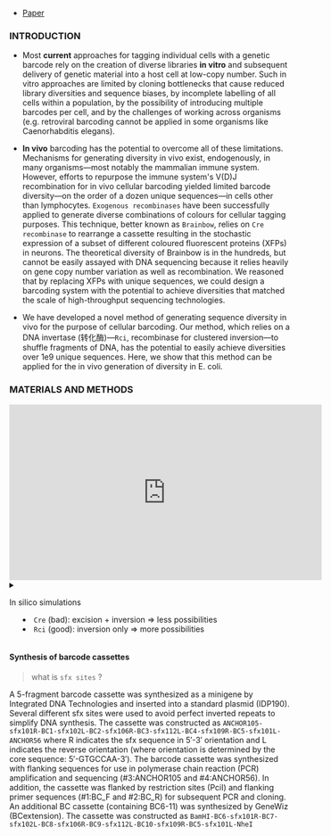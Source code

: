 
- [Paper](https://www.ncbi.nlm.nih.gov/pmc/articles/PMC4176322/)

### INTRODUCTION

- Most **current** approaches for tagging individual cells with a genetic barcode rely on the creation of diverse libraries **in vitro** and subsequent delivery of genetic material into a host cell at low-copy number. Such in vitro approaches are limited by cloning bottlenecks that cause reduced library diversities and sequence biases, by incomplete labelling of all cells within a population, by the possibility of introducing multiple barcodes per cell, and by the challenges of working across organisms (e.g. retroviral barcoding cannot be applied in some organisms like Caenorhabditis elegans).

- **In vivo** barcoding has the potential to overcome all of these limitations. Mechanisms for generating diversity in vivo exist, endogenously, in many organisms—most notably the mammalian immune system. However, efforts to repurpose the immune system's V(D)J recombination for in vivo cellular barcoding yielded limited barcode diversity—on the order of a dozen unique sequences—in cells other than lymphocytes. `Exogenous recombinases` have been successfully applied to generate diverse combinations of colours for cellular tagging purposes. This technique, better known as `Brainbow`, relies on `Cre recombinase` to rearrange a cassette resulting in the stochastic expression of a subset of different coloured fluorescent proteins (XFPs) in neurons. The theoretical diversity of Brainbow is in the hundreds, but cannot be easily assayed with DNA sequencing because it relies heavily on gene copy number variation as well as recombination. We reasoned that by replacing XFPs with unique sequences, we could design a barcoding system with the potential to achieve diversities that matched the scale of high-throughput sequencing technologies.

- We have developed a novel method of generating sequence diversity in vivo for the purpose of cellular barcoding. Our method, which relies on a DNA invertase (转化酶)—`Rci`, recombinase for clustered inversion—to shuffle fragments of DNA, has the potential to easily achieve diversities over 1e9 unique sequences. Here, we show that this method can be applied for the in vivo generation of diversity in E. coli.

### MATERIALS AND METHODS

<div class="ctr"><iframe width="560" height="315" src="https://www.youtube.com/embed/zOStRhccn6M" title="YouTube video player" frameborder="0" allow="accelerometer; autoplay; clipboard-write; encrypted-media; gyroscope; picture-in-picture" allowfullscreen></iframe></div>

<details><summary>

In silico simulations

- `Cre` (bad): excision + inversion => less possibilities
- `Rci` (good): inversion only => more possibilities

</summary>

- We performed in silico simulations to determine the behaviour of different cassette architectures. 
    - For `Cre`-based cassettes, ncell cassettes (ncell = 10 000) of nfrag fragments (nfrag = 100) were operated on independently. Each fragment was flanked on its 5′ end with a loxP site in sense orientation (5′-GCATACAT-3′) and on it's 3′ end with a loxP site in the antisense orientation. Concatenation of fragments resulted in cassettes in which adjacent fragments (excluding ends) were separated by two loxP sites in opposing orientation. 
        - We defined Cre recombination as two independent binding events to loxP sites. Binding of Cre to a pair of loxP sites always resulted in recombination, where the result (inversion or excision) was defined by the relative orientation of the sites defined in a look up table (updated after each event). 
        - Completion is defined to be the point at which Cre can no longer mediate an excision event. The number of recombination events required to reach completion was tracked for each cassette. 
    - For `Rci`-based cassettes, ncell cassettes (ncell = 10 000) of nfrag fragments (nfrag = 10) were operated on independently. Here, we considered two architectures. 
        - For the first architecture, each fragment of the cassette was flanked on its 5′ end with an sfx site in sense orientation and on its 3′ end with an sfx site in the antisense orientation. Concatenation of fragments resulted in cassettes in which adjacent fragments (excluding ends) were separated by two sfx sites in opposing orientation. For the purpose of simulations, we consider each pair of sfx sites between fragments to be equivalent to a single bidirectional sfx site. 
            - We defined Rci recombination as two independent binding events to sfx sites. In this case, binding of Rci to a pair of sfx sites always resulted in recombination (inversion). Simulations were allowed to proceed for m recombination events per cassette. 
        - For the second Rci architecture, the 5′ end of the cassette begins with a single sfx site in sense orientation, followed by a single sequence fragment. The cassette is extended by addition of an sfx site and a sequence fragment, with the orientation of sfx sites alternating throughout the cassette. The cassette is terminated at its 3′ end by an sfx site in antisense orientation. 
            - We defined Rci recombination as two independent binding events to sfx sites. Binding of Rci to a pair of sfx sites only resulted in recombination if the sfx sites were in opposite orientations (inversion only). Simulations were allowed to proceed for m recombination events per cassette. 
- The code for running all simulations is provided in Supplementary Materials.

</details>

#### Synthesis of barcode cassettes

> what is `sfx sites` ?

A 5-fragment barcode cassette was synthesized as a minigene by Integrated DNA Technologies and inserted into a standard plasmid (IDP190). Several different sfx sites were used to avoid perfect inverted repeats to simplify DNA synthesis. The cassette was constructed as `ANCHOR105-sfx101R-BC1-sfx102L-BC2-sfx106R-BC3-sfx112L-BC4-sfx109R-BC5-sfx101L-ANCHOR56` where R indicates the sfx sequence in 5′-3′ orientation and L indicates the reverse orientation (where orientation is determined by the core sequence: 5′-GTGCCAA-3′). The barcode cassette was synthesized with flanking sequences for use in polymerase chain reaction (PCR) amplification and sequencing (#3:ANCHOR105 and #4:ANCHOR56). In addition, the cassette was flanked by restriction sites (PciI) and flanking primer sequences (#1:BC_F and #2:BC_R) for subsequent PCR and cloning. An additional BC cassette (containing BC6-11) was synthesized by GeneWiz (BCextension). The cassette was constructed as `BamHI-BC6-sfx101R-BC7-sfx102L-BC8-sfx106R-BC9-sfx112L-BC10-sfx109R-BC5-sfx101L-NheI`

